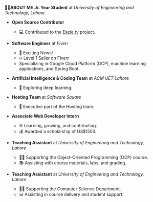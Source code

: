 🙋‍♂️**ABOUT ME**
**Jr. Year Student** at *University of Engineering and Technology, Lahore*
- **Open Source Contributor**  
  - 💻 Contributed to the [Eazie.tv](https://eazie.tv/) project.
- **Software Engineer** at *Fiverr* 
  - 🚀 Exciting News!  
  - 🔥 Level 1 Seller on Fiverr  
  - Specializing in Google Cloud Platform (GCP), machine learning applications, and Spring Boot.

- **Artificial Intelligence & Coding Team** at *ACM UET Lahore*  
  - 🧠 Exploring deep learning.

- **Hosting Team** at *Software Square*  
  - 💼 Executive part of the Hosting team.

- **Associate Web Developer Intern**  
  - 🌐 Learning, growing, and contributing.
  - 💰 Awarded a scholarship of US$1500.

- **Teaching Assistant** at *University of Engineering and Technology, Lahore*  
  - 👨‍🏫 Supporting the Object-Oriented Programming (OOP) course.
  - 📚 Assisting with course materials, labs, and grading.

- **Teaching Assistant** at *University of Engineering and Technology, Lahore* 
  - 👨‍🏫 Supporting the Computer Science Department.
  - 📊 Assisting in course delivery and student support.
